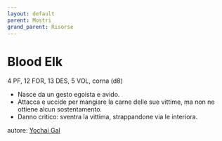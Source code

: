 ```yaml
---
layout: default
parent: Mostri
grand_parent: Risorse
---
```


# Blood Elk
4 PF, 12 FOR, 13 DES, 5 VOL, corna (d8)
- Nasce da un gesto egoista e avido.
- Attacca e uccide per mangiare la carne delle sue vittime, ma non ne ottiene alcun sostentamento.
- Danno critico: sventra la vittima, strappandone via le interiora.

autore: [Yochai Gal](https://newschoolrevolution.com)
